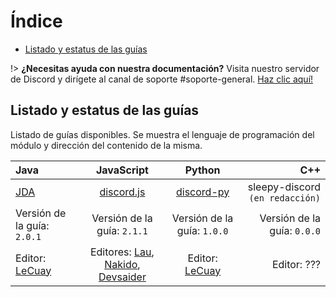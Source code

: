 # Índice

* [Listado y estatus de las guías](#listado-y-estatus-de-las-guías)

!> **¿Necesitas ayuda con nuestra documentación?** Visita nuestro servidor de Discord y dirígete al canal de soporte #soporte-general. [Haz clic aquí!](https://discord.gg/VK2V7Yk)

## Listado y estatus de las guías
Listado de guías disponibles. Se muestra el lenguaje de programación del módulo y dirección del contenido de la misma.

| **Java** | **JavaScript** | **Python** | **C++**
| :------- | :------: | :-----: | -----:
| [JDA](/java/jda.md)   | [discord.js](/js/discord-js.md)       | [discord-py](/py/discord-py.md)  | sleepy-discord `(en redacción)` |
| Versión de la guía: `2.0.1`   | Versión de la guía: `2.1.1`     | Versión de la guía: `1.0.0` | Versión de la guía: `0.0.0` |
| Editor: [LeCuay](https://github.com/LeCuay) | Editores: [Lau](https://github.com/Lauuu), [Nakido](https://github.com/Nakido), [Devsaider](https://github.com/mrdevsaider) | Editor: [LeCuay](https://github.com/LeCuay) | Editor: ???
